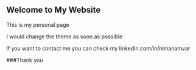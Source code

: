 ## Welcome to My Website
This is my personal page 

I would change the theme as soon as possible

If you want to contact me you can check my linkedin.com/in/nimanamvar

###Thank you